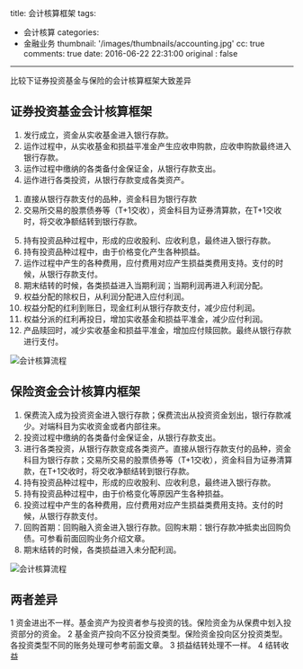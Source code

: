 title: 会计核算框架
tags:
  - 会计核算
categories:
  - 金融业务
thumbnail: '/images/thumbnails/accounting.jpg'
cc: true
comments: true
date: 2016-06-22 22:31:00
original : false

---

比较下证券投资基金与保险的会计核算框架大致差异
<!-- more -->
## 证券投资基金会计核算框架

1. 发行成立，资金从实收基金进入银行存款。
2. 运作过程中，从实收基金和损益平准金产生应收申购款，应收申购款最终进入银行存款。
3. 运作过程中缴纳的各类备付金保证金，从银行存款支出。
4. 运作进行各类投资，从银行存款变成各类资产。
1) 直接从银行存款支付的品种，资金科目为银行存款
2) 交易所交易的股票债券等（T+1交收），资金科目为证券清算款，在T+1交收时，将交收净额结转到银行存款。
5. 持有投资品种过程中，形成的应收股利、应收利息，最终进入银行存款。
6. 持有投资品种过程中，由于价格变化产生各种损益。
7. 运作过程中产生的各种费用，应付费用对应产生损益类费用支持。支付的时候，从银行存款支付。
8. 期末结转的时候，各类损益进入当期利润；当期利润再进入利润分配。
9. 权益分配的除权日，从利润分配进入应付利润。
10. 权益分配的红利到账日，现金红利从银行存款支付，减少应付利润。
11. 权益分派的红利再投日，增加实收基金和损益平准金，减少应付利润。
12. 产品赎回时，减少实收基金和损益平准金，增加应付赎回款。最终从银行存款进行支付。

![会计核算流程](/images/posts/accounting-framework/fund-accounting.png)

## 保险资金会计核算内框架

1. 保费流入成为投资资金进入银行存款；保费流出从投资资金划出，银行存款减少。对端科目为实收资金或者内部往来。
2. 投资过程中缴纳的各类备付金保证金，从银行存款支出。
3. 进行各类投资，从银行存款变成各类资产。直接从银行存款支付的品种，资金科目为银行存款；交易所交易的股票债券等（T+1交收），资金科目为证券清算款，在T+1交收时，将交收净额结转到银行存款。
4. 持有投资品种过程中，形成的应收股利、应收利息，最终进入银行存款。
5. 持有投资品种过程中，由于价格变化等原因产生各种损益。
6. 投资过程中产生的各种费用，应付费用对应产生损益类费用支持。支付的时候，从银行存款支付。
7. 回购首期：回购融入资金进入银行存款。回购末期：银行存款冲抵卖出回购负债。可参看前面回购业务介绍文章。
8. 期末结转的时候，各类损益进入未分配利润。

![会计核算流程](/images/posts/accounting-framework/insurance-accounting.png)

## 两者差异
1 资金进出不一样。基金资产为投资者参与投资的钱。保险资金为从保费中划入投资部分的资金。
2 基金资产投向不区分投资类型。保险资金投向区分投资类型。各投资类型不同的账务处理可参考前面文章。
3 损益结转处理不一样。
4 结转收益